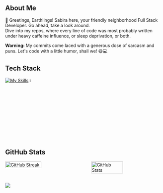 ## About Me
👋 Greetings, Earthlings! Sabira here, your friendly neighborhood Full Stack Developer. 
Go ahead, take a look around.<br> Dive into my repos, where every line of code was most probably written under heavy caffeine influence, or sleep deprivation, or both. 

<strong>Warning:</strong> My commits come laced with a generous dose of sarcasm and puns. Let's code with a little humor, shall we! 😄💻

## Tech Stack
  [![My Skills](https://skillicons.dev/icons?i=html,css,javascript,typescript,react,vue,nodejs,laravel,mysql,mongodb,tailwind,sass,bootstrap,python&theme=dark)](https://skillicons.dev)
  <img src="https://avatars.githubusercontent.com/u/8085?s=200&v=4" alt="" style="width:5%;  top: -130px; ">


<!-- ## Connect with Me
[<img src="https://github.com/hello-sabira/hello-sabira/blob/main/icons/linkedin.svg" width="18" />](https://www.linkedin.com/in/sabiratahsinkhan/)
[<img src="https://github.com/hello-sabira/hello-sabira/blob/main/icons/index.png" width="25" />](https://codeforces.com/profile/hello_sabira)
[<img src="https://github.com/hello-sabira/hello-sabira/blob/main/icons/bee.png" width="30" />](https://www.beecrowd.com.br/judge/en/profile/574989)
[<img src="https://github.com/hello-sabira/hello-sabira/blob/main/icons/telegram-1.svg" width="18" />](https://t.me/hello_sabira) -->

## GitHub Stats
<div style="display: flex; justify-content: space-between;">
  <img src="https://github-readme-streak-stats.herokuapp.com?user=sabira-khan&theme=dracula&date_format=M%20j%5B%2C%20Y%5D" alt="GitHub Streak" style="width: 48%;">
  <img src="https://github-readme-stats-sabira-khans-projects.vercel.app/api?username=sabira-khan&show_icons=true&theme=tokyonight" alt="GitHub Stats" style="width: 45%;">
</div>
<br>


![](https://komarev.com/ghpvc/?username=sabira-khan&color=blueviolet)

